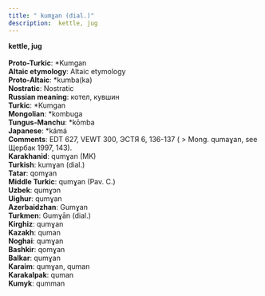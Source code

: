 ```yaml
---
title: " kumɣan (dial.)"
description:  kettle, jug
---
```

<p data-pagefind-weight="0.5">
<strong> kettle, jug</strong><br><br>
<strong>Proto-Turkic</strong>:  *Kumgan<br>
<strong>Altaic etymology</strong>:  Altaic etymology<br>
<strong> Proto-Altaic</strong>:  *kumba(ka)<br>
<strong>Nostratic</strong>:  Nostratic<br>
<strong>Russian meaning</strong>:  котел, кувшин<br>
<strong>Turkic</strong>:  *Kumgan<br>
<strong>Mongolian</strong>:  *kombuga<br>
<strong>Tungus-Manchu</strong>:  *kōmba<br>
<strong>Japanese</strong>:  *kámá<br>
<strong>Comments</strong>:  EDT 627, VEWT 300, ЭСТЯ 6, 136-137 ( > Mong. qumaɣan, see Щербак 1997, 143).<br>
<strong>Karakhanid</strong>:  qumɣan (MK)<br>
<strong>Turkish</strong>:  kumɣan (dial.)<br>
<strong>Tatar</strong>:  qomɣan<br>
<strong>Middle Turkic</strong>:  qumɣan (Pav. C.)<br>
<strong>Uzbek</strong>:  qumɣɔn<br>
<strong>Uighur</strong>:  qumɣan<br>
<strong>Azerbaidzhan</strong>:  Gumɣan<br>
<strong>Turkmen</strong>:  Gumɣān (dial.)<br>
<strong>Kirghiz</strong>:  qumɣan<br>
<strong>Kazakh</strong>:  quman<br>
<strong>Noghai</strong>:  qumɣan<br>
<strong>Bashkir</strong>:  qomɣan<br>
<strong>Balkar</strong>:  qumɣan<br>
<strong>Karaim</strong>:  qumɣan, quman<br>
<strong>Karakalpak</strong>:  quman<br>
<strong>Kumyk</strong>:  qumman<br>

</p>
